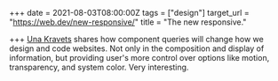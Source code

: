 +++
date = 2021-08-03T08:00:00Z
tags = ["design"]
target_url = "https://web.dev/new-responsive/"
title = "The new responsive."

+++
[Una Kravets](https://una.im) shares how component queries will change how we design and code websites. Not only in the composition and display of information, but providing user's more control over options like motion, transparency, and system color. Very interesting.